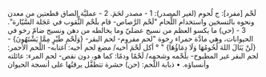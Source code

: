 لَحْم [مفرد]: ج لُحوم (لغير المصدر):
1 - مصدر لحَمَ.
2 - عمليَّة إلصاق قطعتين من معدن ونحوه بالتسخين واستخدام اللِّحام "لَحْم الرَّصاص- قام بلَحْم الثُّقوب في عَجَلة السَّيّارة".
3 - (حي) ما يكسو العظم من نسيج عضليّ وما يخالطه من دهن ونسيج ضامّ رخو في الحيوانات، وهي مادَّة حمراء رِخوة "لحم مفروم- لحم البقر- {وَلَحْمِ طَيْرٍ مِمَّا يَشْتَهُونَ} - {لَنْ يَنَالَ اللهَ لُحُومُهَا وَلَا دِمَاؤُهَا} " ° أكل لَحْمَ أخيه/ مضغ لحم أخيه: اغتابه- اللَّحم الأحمر: لحم البقر غير المطبوخ- بلَحْمه وشحمه/ لَحْمًا ودمًا: كما هو، دون نقص- لحم المرء: عائلته وأنسباؤه.
• ذبابة اللَّحم: (حن) حشرة تتطفَّل يرقتُها على أنسجة الحيوان